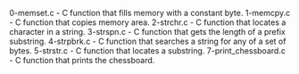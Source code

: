 0-memset.c - C function that fills memory with a constant byte.
1-memcpy.c - C function that copies memory area.
2-strchr.c - C function that locates a character in a string.
3-strspn.c - C function that gets the length of a prefix substring.
4-strpbrk.c - C function that searches a string for any of a set of bytes.
5-strstr.c - C function that locates a substring.
7-print_chessboard.c - C function that prints the chessboard.
